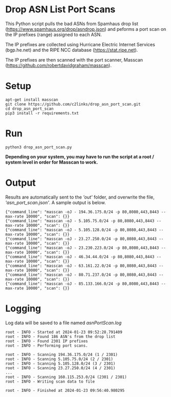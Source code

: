 # Drop ASN List Port Scans

This Python script pulls the bad ASNs from Spamhaus drop list (https://www.spamhaus.org/drop/asndrop.json) and peforms a port scan on the IP prefixes (range) assigned to each ASN.

The IP prefixes are collected using Hurricane Electric Internet Services (bgp.he.net) and the RIPE NCC database (https://stat.ripe.net).

The IP prefixes are then scanned with the port scanner, Masscan (https://github.com/robertdavidgraham/masscan).

# Setup

```
apt-get install masscan
git clone https://github.com/c2links/drop_asn_port_scan.git
cd drop_asn_port_scan
pip3 install -r requirements.txt
```

# Run

```
python3 drop_asn_port_scan.py
```
<b>Depending on your system, you may have to run the script at a root / system level in order for Masscan to work. </b>

# Output

Results are automatically sent to the <i>'out'</i> folder, and overwrite the file, <i>'asn_port_scan.json'</i>. A sample output is below.

```
{"command_line": "masscan -oJ - 194.36.175.0/24 -p 80,8080,443,8443 --max-rate 10000", "scan": {}}
{"command_line": "masscan -oJ - 5.105.75.0/24 -p 80,8080,443,8443 --max-rate 10000", "scan": {}}
{"command_line": "masscan -oJ - 5.105.128.0/24 -p 80,8080,443,8443 --max-rate 10000", "scan": {}}
{"command_line": "masscan -oJ - 23.27.250.0/24 -p 80,8080,443,8443 --max-rate 10000", "scan": {}}
{"command_line": "masscan -oJ - 23.230.223.0/24 -p 80,8080,443,8443 --max-rate 10000", "scan": {}}
{"command_line": "masscan -oJ - 46.34.44.0/24 -p 80,8080,443,8443 --max-rate 10000", "scan": {}}
{"command_line": "masscan -oJ - 63.161.22.0/24 -p 80,8080,443,8443 --max-rate 10000", "scan": {}}
{"command_line": "masscan -oJ - 80.71.237.0/24 -p 80,8080,443,8443 --max-rate 10000", "scan": {}}
{"command_line": "masscan -oJ - 85.133.166.0/24 -p 80,8080,443,8443 --max-rate 10000", "scan": {}}
```

# Logging

Log data will be saved to a file named <i>asnPortScan.log</i>

```
root - INFO - Started at 2024-01-23 09:52:28.791409
root - INFO - Found 186 ASN's from the drop list
root - INFO - Found 2301 IP prefixes
root - INFO - Performing port scans. 

root - INFO - Scanning 194.36.175.0/24 (1 / 2301)
root - INFO - Scanning 5.105.75.0/24 (2 / 2301)
root - INFO - Scanning 5.105.128.0/24 (3 / 2301)
root - INFO - Scanning 23.27.250.0/24 (4 / 2301)
...
root - INFO - Scanning 160.115.253.0/24 (2301 / 2301)
root - INFO - Writing scan data to file

root - INFO - Finished at 2024-01-23 09:56:40.980295
```



